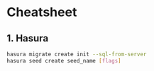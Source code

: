 # Cheatsheet

## 1. Hasura

```bash
hasura migrate create init --sql-from-server
hasura seed create seed_name [flags]
```
